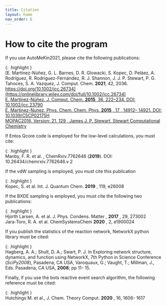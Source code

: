 ```yaml
---
title: Citation
layout: home
nav_order: 6
---
```


# How to cite the program

If you use AutoMeKin2021, please cite the following publications:

{: .highlight }  
[E. Martínez-Núñez, G. L. Barnes, D. R. Glowacki, S. Kopec, D. Peláez, A. Rodríguez, R. Rodríguez-Fernández, R. J. Shannon, J. J. P. Stewart, P. G. Tahoces, S. A. Vazquez, J. Comput. Chem. **2021**, 42, 2036. https://doi.org/10.1002/jcc.26734](https://onlinelibrary.wiley.com/doi/full/10.1002/jcc.26734)  
[E. Martínez-Núñez. J. Comput. Chem. **2015**, 36, 222–234. DOI: 10.1002/jcc.23790](https://onlinelibrary.wiley.com/doi/10.1002/jcc.23790)  
[E. Martinez-Nunez, Phys. Chem. Chem. Phys. **2015** , 17 , 14912– 14921. DOI: 10.1039/C5CP02175H](https://pubs.rsc.org/en/content/articlelanding/2015/cp/c5cp02175h)  
[MOPAC2016, Version: 21. 129 , James J. P. Stewart, Stewart Computational Chemistry](https://github.com/openmopac/mopac)  

If Entos Qcore code is employed for the low-level calculations, you must cite:

{: .highlight }  
Manby, F. R. et al. , ChemRxiv.7762646 (**2019**). DOI: 10.26434/chemrxiv.7762646.v 2

If the vdW sampling is employed, you must cite this publication

{: .highlight }  
Kopec, S. et al. Int. J. Quantum Chem. **2019** , 119, e26008

If the BXDE sampling is employed, you must cite the following two publications:

{: .highlight }  
Hjorth Larsen, A. et al. J. Phys. Condens. Matter , **2017** , 29, 273002  
Jara-Toro, R. A. et al. ChemSystemsChem **2020** , 2, e1900024  

If you publish the statistics of the reaction network, NetworkX python library must be cited:

{: .highlight }  
Hagberg, A. A.; Shult, D. A.; Swart, P. J. In Exploring network structure, dynamics, and function using
NetworkX, 7th Python in Science Conference (_SciPy2008_), Pasadena, CA USA, Varoquaux, G.;
Vaught, T.; Millman, J., Eds. Pasadena, CA USA, **2008**; pp 11- 15.

Finally, if you use the bots reactive event search algorithm, the following reference must be cited:

{: .highlight }  
Hutchings M. et al., J. Chem. Theory Comput. **2020** , 16, 1606- 1617
